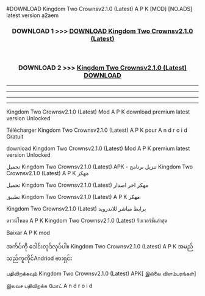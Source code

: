 #DOWNLOAD Kingdom Two Crownsv2.1.0 (Latest) A P K [MOD] [NO.ADS] latest version a2aem



<div align="center">

<h3>DOWNLOAD 1 >>> <a href="https://teeasianyam.web.app?sq=Kingdom Two Crownsv2.1.0 (Latest)">DOWNLOAD Kingdom Two Crownsv2.1.0 (Latest) </a></h3><br>

<h3>DOWNLOAD 2 >>> <a href="https://teeasianyam.web.app?sq=Kingdom Two Crownsv2.1.0 (Latest) ">Kingdom Two Crownsv2.1.0 (Latest)  DOWNLOAD </a></h3>

</div>


----------------------------------------------------------

----------------------------------------------------------

----------------------------------------------------------

----------------------------------------------------------


Kingdom Two Crownsv2.1.0 (Latest)  Mod A P K download premium latest version Unlocked

Télécharger Kingdom Two Crownsv2.1.0 (Latest)  A P K pour A n d r o i d Gratuit

download Kingdom Two Crownsv2.1.0 (Latest)  Mod A P K premium latest version Unlocked

تحميل Kingdom Two Crownsv2.1.0 (Latest)  APK - تنزيل برنامج Kingdom Two Crownsv2.1.0 (Latest)  A P K مهكر

تحميل Kingdom Two Crownsv2.1.0 (Latest)  مهكر اخر اصدار

تطبيق Kingdom Two Crownsv2.1.0 (Latest)  A P K مهكر

Kingdom Two Crownsv2.1.0 (Latest)  برابط مباشر للاندرويد

ดาวน์โหลด A P K Kingdom Two Crownsv2.1.0 (Latest)  รับเวอร์ชันล่าสุด

Baixar A P K mod

အက်ပ်ကို ဒေါင်းလုဒ်လုပ်ပါ။ Kingdom Two Crownsv2.1.0 (Latest)  A P K အမည်သည်ကူကိုင်Andriod ဗားရှင်း

பதிவிறக்கவும் Kingdom Two Crownsv2.1.0 (Latest)  APK[ இல்லை விளம்பரங்கள்] 
 
இலவச பதிவிறக்க மோட் A n d r o i d



